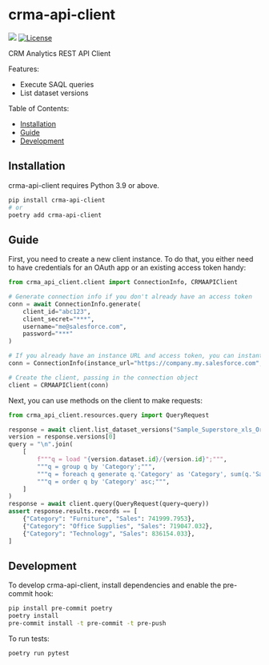 # crma-api-client
[![](https://img.shields.io/pypi/v/crma_api_client.svg)](https://pypi.org/pypi/crma_api_client/) [![License](https://img.shields.io/badge/License-BSD%203--Clause-blue.svg)](https://opensource.org/licenses/BSD-3-Clause)

CRM Analytics REST API Client

Features:

- Execute SAQL queries
- List dataset versions

Table of Contents:

- [Installation](#installation)
- [Guide](#guide)
- [Development](#development)

## Installation

crma-api-client requires Python 3.9 or above.

```bash
pip install crma-api-client
# or
poetry add crma-api-client
```

## Guide

First, you need to create a new client instance. To do that, you either need to have credentials for an OAuth app or an existing access token handy:

```python
from crma_api_client.client import ConnectionInfo, CRMAAPIClient

# Generate connection info if you don't already have an access token
conn = await ConnectionInfo.generate(
    client_id="abc123",
    client_secret="***",
    username="me@salesforce.com",
    password="***"
)

# If you already have an instance URL and access token, you can instantiate directly
conn = ConnectionInfo(instance_url="https://company.my.salesforce.com", access_token="XYZ123")

# Create the client, passing in the connection object
client = CRMAAPIClient(conn)
```

Next, you can use methods on the client to make requests:

```python
from crma_api_client.resources.query import QueryRequest

response = await client.list_dataset_versions("Sample_Superstore_xls_Orders")
version = response.versions[0]
query = "\n".join(
    [
        f"""q = load "{version.dataset.id}/{version.id}";""",
        """q = group q by 'Category';""",
        """q = foreach q generate q.'Category' as 'Category', sum(q.'Sales') as 'Sales';""",
        """q = order q by 'Category' asc;""",
    ]
)
response = await client.query(QueryRequest(query=query))
assert response.results.records == [
    {"Category": "Furniture", "Sales": 741999.7953},
    {"Category": "Office Supplies", "Sales": 719047.032},
    {"Category": "Technology", "Sales": 836154.033},
]
```

## Development

To develop crma-api-client, install dependencies and enable the pre-commit hook:

```bash
pip install pre-commit poetry
poetry install
pre-commit install -t pre-commit -t pre-push
```

To run tests:

```bash
poetry run pytest
```
